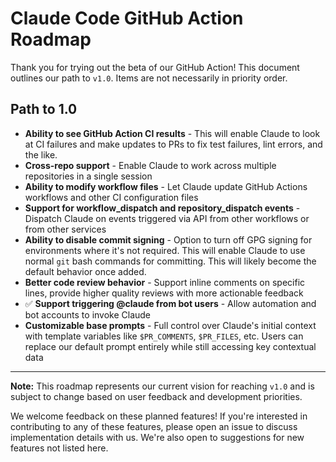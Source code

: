 # Claude Code GitHub Action Roadmap

Thank you for trying out the beta of our GitHub Action! This document outlines our path to `v1.0`. Items are not necessarily in priority order.

## Path to 1.0

- **Ability to see GitHub Action CI results** - This will enable Claude to look at CI failures and make updates to PRs to fix test failures, lint errors, and the like.
- **Cross-repo support** - Enable Claude to work across multiple repositories in a single session
- **Ability to modify workflow files** - Let Claude update GitHub Actions workflows and other CI configuration files
- **Support for workflow_dispatch and repository_dispatch events** - Dispatch Claude on events triggered via API from other workflows or from other services
- **Ability to disable commit signing** - Option to turn off GPG signing for environments where it's not required. This will enable Claude to use normal `git` bash commands for committing. This will likely become the default behavior once added.
- **Better code review behavior** - Support inline comments on specific lines, provide higher quality reviews with more actionable feedback
- ✅ **Support triggering @claude from bot users** - Allow automation and bot accounts to invoke Claude
- **Customizable base prompts** - Full control over Claude's initial context with template variables like `$PR_COMMENTS`, `$PR_FILES`, etc. Users can replace our default prompt entirely while still accessing key contextual data

---

**Note:** This roadmap represents our current vision for reaching `v1.0` and is subject to change based on user feedback and development priorities.

We welcome feedback on these planned features! If you're interested in contributing to any of these features, please open an issue to discuss implementation details with us. We're also open to suggestions for new features not listed here.
